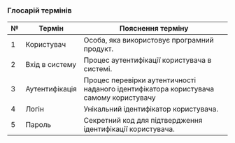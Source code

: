 ### Глосарій термінів
| № | Термін                    	 | Пояснення терміну                                                                                                          	|
|---|-------------------------------|-------------------------------------------------------------------------------------------------------------------------------|
| 1 | Користувач        	| Особа, яка використовує програмний продукт.|
| 2 | Вхід в систему 	| Процес аутентифікації користувача в системі. |
| 3 | Аутентифікація | Процес перевірки аутентичності наданого ідентифікатора користувача самому користувачу |
| 4 | Логін | Унікальний ідентифікатор користувача. |
| 5 | Пароль | Секретний код для підтвердження ідентифікації користувача. |
